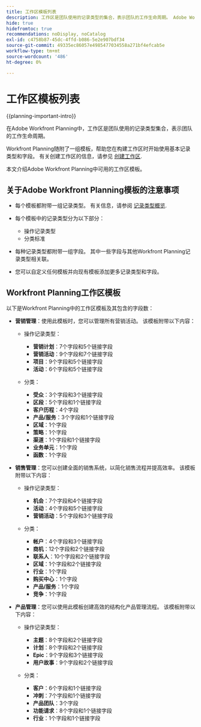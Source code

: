 ```yaml
---
title: 工作区模板列表
description: 工作区是团队使用的记录类型的集合，表示团队的工作生命周期。 Adobe Workfront Planning随附了一组模板，帮助您在构建工作区时开始使用基本记录类型和字段。
hide: true
hidefromtoc: true
recommendations: noDisplay, noCatalog
exl-id: c4758b87-45dc-4ffd-b086-5e2e907bdf34
source-git-commit: 49335ec86057e4985477034558a271bf4efcab5e
workflow-type: tm+mt
source-wordcount: '486'
ht-degree: 0%

---
```


<!--update the metadata with real information when making this available in TOC and in the left nav:
---
title: List of available workspace templates
description: You can use templates to create workspaces. This article provides a list of available workspace templates
hidefromtoc: yes
hide: yes
author: Alina
feature: Work Management
role: User
---

-->

# 工作区模板列表

{{planning-important-intro}}

在Adobe Workfront Planning中，工作区是团队使用的记录类型集合，表示团队的工作生命周期。

Workfront Planning随附了一组模板，帮助您在构建工作区时开始使用基本记录类型和字段。 有关创建工作区的信息，请参见 [创建工作区](../architecture/create-workspaces.md).

本文介绍Adobe Workfront Planning中可用的工作区模板。

## 关于Adobe Workfront Planning模板的注意事项

* 每个模板都附带一组记录类型。 有关信息，请参阅 [记录类型概览](../architecture/overview-of-record-types-and-taxonomies.md).
* 每个模板中的记录类型分为以下部分：

   * 操作记录类型
   * 分类标准
* 每种记录类型都附带一组字段。 其中一些字段与其他Workfront Planning记录类型相关联。
* 您可以自定义任何模板并向现有模板添加更多记录类型和字段。

<!-- I modeled this article by the "List of available Blueprints" and that articles does not have an Access area

## Access requirements

You must have the following: 

<table style="table-layout:auto">
 <col>
 </col>
 <col>
 </col>
 <tbody>
  <tr>
   <td role="rowheader"><p>Adobe Workfront plan*</p></td>
   <td>
<p>Any</p>
<!--the above is only for closed beta; when going to GA - activate the following plans:    
<p>Current plan: Prime and Ultimate</p>
<p>Legacy plan: Enterprise</p>->
   </td>
  </tr>
  <tr>
   <td role="rowheader"><p>Adobe Workfront license*</p></td>
   <td>
   <p>Any</p> 
  <p>For more information, see <a href="../../administration-and-setup/add-users/access-levels-and-object-permissions/wf-licenses.md" class="MCXref xref">Adobe Workfront licenses overview</a>.</p> </td>
  </tr>
  <tr>
   <td role="rowheader"><p>Product</p></td>
   <td>
   <p> Adobe Workfront</p> </td>
  </tr>
  <tr>
   <td role="rowheader">Access level*</td>
   <td> <p>Any</p>  
</td>
  </tr>
<tr>
   <td role="rowheader">Layout template</td>
   <td> <p>Your system administrator must add the Maestro area in your layout template. For information, see the "Enable Maestro for the users in your Workfront instance" section in the article <a href="../maestro/maestro-overview.md">Adobe Maestro overview</a>. </p>  
</td>
  </tr>
 </tbody>
</table>

>[!NOTE]
>
>*If you don't have access, ask your Workfront administrator if they set additional restrictions in your access level. For information on how a Workfront administrator can change your access level, see [Create or modify custom access levels](../administration-and-setup/add-users/configure-and-grant-access/create-modify-access-levels.md).

-->

## Workfront Planning工作区模板

以下是Workfront Planning中的工作区模板及其包含的字段数：

* **营销管理**：使用此模板时，您可以管理所有营销活动。 该模板附带以下内容：

   * 操作记录类型：

      * **营销计划**：7个字段和5个链接字段
      * **营销活动**：9个字段和7个链接字段
      * **项目**：9个字段和5个链接字段
      * **活动**：6个字段和5个链接字段
   * 分类：
      * **受众**：3个字段和3个链接字段
      * **区段**：5个字段和1个链接字段
      * **客户历程**：4个字段
      * **产品/服务**：3个字段和1个链接字段
      * **区域**：1个字段
      * **策略**：1个字段
      * **渠道**：1个字段和1个链接字段
      * **业务单元**：1个字段
      * **函数**：1个字段

* **销售管理**：您可以创建全面的销售系统，以简化销售流程并提高效率。 该模板附带以下内容：

   * 操作记录类型：

      * **机会**：7个字段和4个链接字段
      * **活动**：4个字段和5个链接字段
      * **营销活动**：5个字段和3个链接字段
   * 分类：
      * **帐户**：4个字段和3个链接字段
      * **商机**：12个字段和2个链接字段
      * **联系人**：10个字段和2个链接字段
      * **区域**：1个字段和2个链接字段
      * **行业**：1个字段
      * **购买中心**：1个字段
      * **产品/服务**：1个字段
      * **竞争**：1个字段

* **产品管理**：您可以使用此模板创建高效的结构化产品管理流程。 该模板附带以下内容：

   * 操作记录类型：

      * **主题**：8个字段和2个链接字段
      * **计划**：8个字段和2个链接字段
      * **Epic**：9个字段和3个链接字段
      * **用户故事**：9个字段和2个链接字段

   * 分类：

      * **客户**：6个字段和1个链接字段
      * **冲刺**：7个字段和1个链接字段
      * **产品团队**：3个字段
      * **功能请求**：8个字段和1个链接字段
      * **行业**：1个字段和1个链接字段
